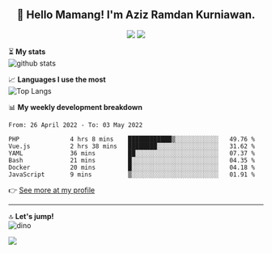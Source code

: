 <h2 align="center">👋 Hello Mamang! I'm Aziz Ramdan Kurniawan.</h2>  
<p align="center">
  <img src="https://komarev.com/ghpvc/?username=azizramdan">
  <img src="https://wakatime.com/badge/user/90056fa0-4c31-4eca-954e-2a3ac05896f9.svg">
</p>
    
⏳ **My stats**  
![github stats](https://github-readme-stats.vercel.app/api?username=azizramdan&show_icons=true&count_private=true&title_color=000&hide_border=true&hide_title=true)  

📈 **Languages I use the most**  
![Top Langs](https://github-readme-stats.vercel.app/api/top-langs/?username=azizramdan&layout=compact&langs_count=6&hide=tsql&hide_border=true&hide_title=true&exclude_repo=Futsal-Go,Futsal-Go-Admin,Sistem-Informasi-Sensus-Harian-Rawat-Inap)  

📊 **My weekly development breakdown**
<!--START_SECTION:waka-->

```text
From: 26 April 2022 - To: 03 May 2022

PHP              4 hrs 8 mins    ████████████▒░░░░░░░░░░░░   49.76 %
Vue.js           2 hrs 38 mins   ████████░░░░░░░░░░░░░░░░░   31.62 %
YAML             36 mins         ██░░░░░░░░░░░░░░░░░░░░░░░   07.37 %
Bash             21 mins         █░░░░░░░░░░░░░░░░░░░░░░░░   04.35 %
Docker           20 mins         █░░░░░░░░░░░░░░░░░░░░░░░░   04.18 %
JavaScript       9 mins          ▒░░░░░░░░░░░░░░░░░░░░░░░░   01.91 %
```

<!--END_SECTION:waka-->
👉 [See more at my profile](https://wakatime.com/@azizramdan)
***
🔝 **Let's jump!**  
![dino](https://raw.githubusercontent.com/azizramdan/azizramdan/master/dino.gif)  

![](https://hit.yhype.me/github/profile?user_id=27954794)
